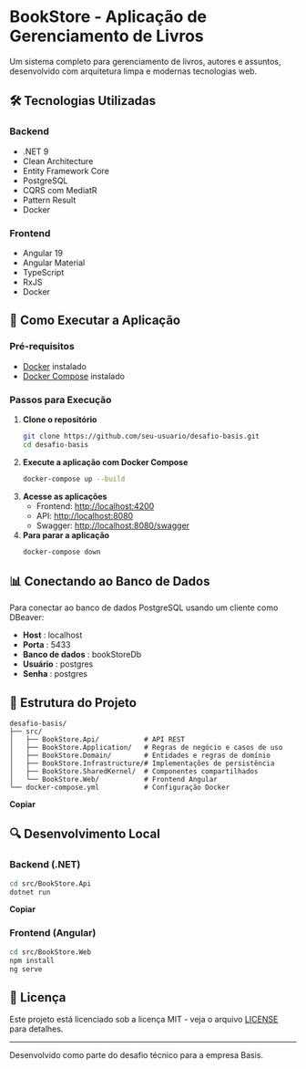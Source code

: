 # BookStore - Aplicação de Gerenciamento de Livros

Um sistema completo para gerenciamento de livros, autores e assuntos, desenvolvido com arquitetura limpa e modernas tecnologias web.

## 🛠️ Tecnologias Utilizadas

### Backend

* .NET 9
* Clean Architecture
* Entity Framework Core
* PostgreSQL
* CQRS com MediatR
* Pattern Result
* Docker

### Frontend

* Angular 19
* Angular Material
* TypeScript
* RxJS
* Docker

## 🚀 Como Executar a Aplicação

### Pré-requisitos

* [Docker](https://www.docker.com/products/docker-desktop/) instalado
* [Docker Compose](https://docs.docker.com/compose/install/) instalado

### Passos para Execução

1. **Clone o repositório**
   ```bash
   git clone https://github.com/seu-usuario/desafio-basis.git
   cd desafio-basis
   ```
2. **Execute a aplicação com Docker Compose**
   ```bash
   docker-compose up --build
   ```
3. **Acesse as aplicações**
   * Frontend: [http://localhost:4200](http://localhost:4200/)
   * API: [http://localhost:8080](http://localhost:8080/)
   * Swagger: [http://localhost:8080/swagger](http://localhost:8080/swagger)
4. **Para parar a aplicação**
   ```bash
   docker-compose down
   ```

## 📊 Conectando ao Banco de Dados

Para conectar ao banco de dados PostgreSQL usando um cliente como DBeaver:

* **Host** : localhost
* **Porta** : 5433
* **Banco de dados** : bookStoreDb
* **Usuário** : postgres
* **Senha** : postgres

## 🧩 Estrutura do Projeto

```
desafio-basis/
├── src/
│   ├── BookStore.Api/           # API REST
│   ├── BookStore.Application/   # Regras de negócio e casos de uso
│   ├── BookStore.Domain/        # Entidades e regras de domínio
│   ├── BookStore.Infrastructure/# Implementações de persistência
│   ├── BookStore.SharedKernel/  # Componentes compartilhados
│   └── BookStore.Web/           # Frontend Angular
└── docker-compose.yml           # Configuração Docker
```

**Copiar**

## 🔍 Desenvolvimento Local

### Backend (.NET)

```bash
cd src/BookStore.Api
dotnet run
```

**Copiar**

### Frontend (Angular)

```bash
cd src/BookStore.Web
npm install
ng serve
```

## 📄 Licença

Este projeto está licenciado sob a licença MIT - veja o arquivo [LICENSE](https://sai-library.saiapplications.com/saiappgen/LICENSE) para detalhes.

---

Desenvolvido como parte do desafio técnico para a empresa Basis.
